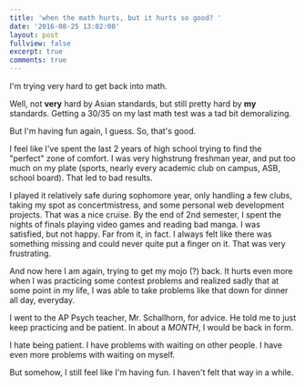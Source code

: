 ```yaml
---
title: 'when the math hurts, but it hurts so good? '
date: '2016-08-25 13:02:00'
layout: post
fullview: false
excerpt: true
comments: true
---
```


I'm trying very hard to get back into math.

Well, not **very** hard by Asian standards, but still pretty hard by **my** standards. Getting a 30/35 on my last math test was a tad bit demoralizing. 

But I'm having fun again, I guess. So, that's good.

I feel like I've spent the last 2 years of high school trying to find the "perfect" zone of comfort. I was very highstrung freshman year, and put too much on my plate (sports, nearly every academic club on campus, ASB, school board). That led to bad results. 

I played it relatively safe during sophomore year, only handling a few clubs, taking my spot as concertmistress, and some personal web development projects. That was a nice cruise. By the end of 2nd semester, I spent the nights of finals playing video games and reading bad manga. I was satisfied, but not happy. Far from it, in fact. I always felt like there was something missing and could never quite put a finger on it. That was very frustrating. 

And now here I am again, trying to get my mojo (?) back. It hurts even more when I was practicing some contest problems and realized sadly that at some point in my life, I was able to take problems like that down for dinner all day, everyday. 

I went to the AP Psych teacher, Mr. Schallhorn, for advice. He told me to just keep practicing and be patient. In about a *MONTH*, I would be back in form. 

I hate being patient. I have problems with waiting on other people. I have even more problems with waiting on myself. 

But somehow, I still feel like I'm having fun. I haven't felt that way in a while. 
